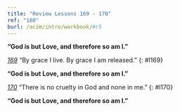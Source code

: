 ```yaml
---
title: "Review Lessons 169 - 170"
ref: "180"
burl: /acim/intro/workbook/#r5
---
```


**“God is but Love, and therefore so am I.”**

[*169*](/workbook/l169/?r=1) “By grace I live. By grace I am released.”
{: #l169}

**“God is but Love, and therefore so am I.”**

[*170*](/workbook/l170/?r=1) “There is no cruelty in God and none in me.”
{: #l170}

**“God is but Love, and therefore so am I.”**

